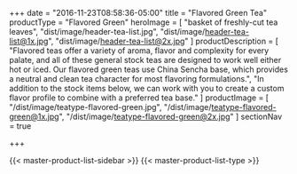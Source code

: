 +++
date = "2016-11-23T08:58:36-05:00"
title = "Flavored Green Tea"
productType = "Flavored Green"
heroImage = [
    "basket of freshly-cut tea leaves",
    "dist/image/header-tea-list.jpg",
    "dist/image/header-tea-list@1x.jpg",
    "dist/image/header-tea-list@2x.jpg"
]
productDescription = [
    "Flavored teas offer a variety of aroma, flavor and complexity for every palate, and all of these general stock teas are designed to work well either hot or iced. Our flavored green teas use China Sencha base, which provides a neutral and clean tea character for most flavoring formulations.",
    "In addition to the stock items below, we can work with you to create a custom flavor profile to combine with a preferred tea base."
]
productImage = [
    "/dist/image/teatype-flavored-green.jpg",
    "/dist/image/teatype-flavored-green@1x.jpg",
    "/dist/image/teatype-flavored-green@2x.jpg"
]
sectionNav = true

+++

<div class="body-wrap masterProductList">
    {{< master-product-list-sidebar >}}
    {{< master-product-list-type >}}
</div>
